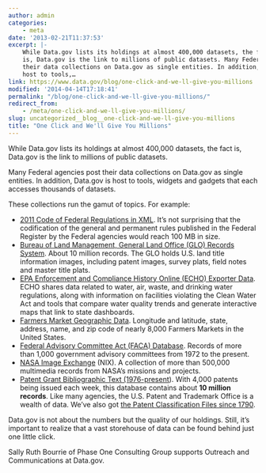 ```yaml
---
author: admin
categories:
    - meta
date: '2013-02-21T11:37:53'
excerpt: |-
    While Data.gov lists its holdings at almost 400,000 datasets, the fact
    is, Data.gov is the link to millions of public datasets. Many Federal agencies post
    their data collections on Data.gov as single entities. In addition, Data.gov is
    host to tools,…
link: https://www.data.gov/blog/one-click-and-we-ll-give-you-millions
modified: '2014-04-14T17:18:41'
permalink: "/blog/one-click-and-we-ll-give-you-millions/"
redirect_from:
    - /meta/one-click-and-we-ll-give-you-millions/
slug: uncategorized__blog__one-click-and-we-ll-give-you-millions
title: "One Click and We'll Give You Millions"
---
```


While Data.gov lists its holdings at almost 400,000 datasets, the fact is, Data.gov is the link to millions of public datasets.

Many Federal agencies post their data collections on Data.gov as single entities. In addition, Data.gov is host to tools, widgets and gadgets that each accesses thousands of datasets.

These collections run the gamut of topics. For example:

-   [2011 Code of Federal Regulations in XML](https://explore.data.gov/Other/2011-Code-of-Federal-Regulations-in-XML/icbq-beqy). It’s not surprising that the codification of the general and permanent rules published in the Federal Register by the Federal agencies would reach 100 MB in size.
-   [Bureau of Land Management, General Land Office (GLO) Records System](https://explore.data.gov/Geography-and-Environment/Bureau-of-Land-Management-General-Land-Office-Reco/rm2y-d8hv). About 10 million records. The GLO holds U.S. land title information images, including patent images, survey plats, field notes and master title plats.
-   [EPA Enforcement and Compliance History Online (ECHO) Exporter Data](https://explore.data.gov/Geography-and-Environment/Bureau-of-Land-Management-General-Land-Office-Reco/rm2y-d8hv). ECHO shares data related to water, air, waste, and drinking water regulations, along with information on facilities violating the Clean Water Act and tools that compare water quality trends and generate interactive maps that link to state dashboards.
-   [Farmers Market Geographic Data](https://explore.data.gov/Agriculture/Farmers-Markets-Geographic-Data/wfna-38ey). Longitude and latitude, state, address, name, and zip code of nearly 8,000 Farmers Markets in the United States.
-   [Federal Advisory Committee Act (FACA) Database](https://explore.data.gov/Information-and-Communications/Federal-Advisory-Committee-Act-FACA-Database-Compl/ee5n-9bkw). Records of more than 1,000 government advisory committees from 1972 to the present.
-   [NASA Image Exchange](https://explore.data.gov/Science-and-Technology/NASA-Image-Exchange/irva-tgt8) (NIX). A collection of more than 500,000 multimedia records from NASA’s missions and projects.
-   [Patent Grant Bibliographic Text (1976-present](https://explore.data.gov/Business-Enterprise/Patent-Grant-Bibliographic-Text-1976-Present-/8du5-jxih)). With 4,000 patents being issued each week, this database contains about **10 million records**. Like many agencies, the U.S. Patent and Trademark Office is a wealth of data. We’ve also got [the Patent Classification Files since 1790](http://www.data.gov/business/datasets/patent-classification-bimonthly-files-1790-present).

Data.gov is not about the numbers but the quality of our holdings. Still, it’s important to realize that a vast storehouse of data can be found behind just one little click.

Sally Ruth Bourrie of Phase One Consulting Group supports Outreach and Communications at Data.gov.
